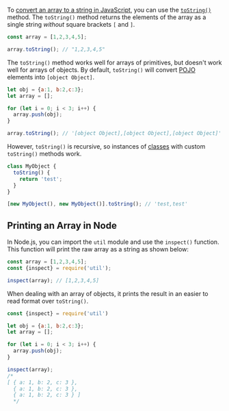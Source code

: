 To [convert an array to a string in JavaScript](/tutorials/fundamentals/array-to-string), you can use the [`toString()`](/tutorials/fundamentals/tostring) method.
The `toString()` method returns the elements of the array as a single string _without_ square brackets `[` and `]`.

```javascript
const array = [1,2,3,4,5];

array.toString(); // "1,2,3,4,5"
```

The `toString()` method works well for arrays of primitives, but doesn't work well for arrays of objects.
By default, `toString()` will convert [POJO](/tutorials/fundamentals/pojo) elements into `[object Object]`.

```javascript
let obj = {a:1, b:2,c:3};
let array = [];

for (let i = 0; i < 3; i++) {
  array.push(obj);
}

array.toString(); // '[object Object],[object Object],[object Object]'
```

However, `toString()` is recursive, so instances of [classes](/tutorials/fundamentals/class) with custom `toString()` methods work.

```javascript
class MyObject {
  toString() {
    return 'test';
  }
}

[new MyObject(), new MyObject()].toString(); // 'test,test'
```

## Printing an Array in Node

In Node.js, you can import the `util` module and use the `inspect()` function.
This function will print the raw array as a string as shown below:

```javascript
const array = [1,2,3,4,5];
const {inspect} = require('util');

inspect(array); // [1,2,3,4,5]

```

When dealing with an array of objects, it prints the result in an easier to read format over `toString()`.

```javascript
const {inspect} = require('util')

let obj = {a:1, b:2,c:3};
let array = [];

for (let i = 0; i < 3; i++) {
  array.push(obj);
}

inspect(array);
/*
[ { a: 1, b: 2, c: 3 },
  { a: 1, b: 2, c: 3 },
  { a: 1, b: 2, c: 3 } ]
  */
```